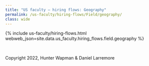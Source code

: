 ```yaml
---
title: "US faculty — hiring flows: Geography"
permalink: /us-faculty/hiring-flows/Field/geography/
class: wide
---
```


{% include us-faculty/hiring-flows.html webweb_json=site.data.us_faculty.hiring_flows.field.geography %}

<br>

Copyright 2022, Hunter Wapman & Daniel Larremore